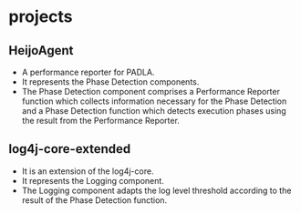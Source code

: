 # projects

## HeijoAgent
* A performance reporter for PADLA.
* It represents the Phase Detection components.
* The Phase Detection component comprises a Performance Reporter function which collects information necessary for the Phase Detection and a Phase Detection function which detects execution phases using the result from the Performance Reporter.


## log4j-core-extended
* It is an extension of the log4j-core.
* It represents the Logging component.
* The Logging component adapts the log level threshold according to the result of the Phase Detection function.
